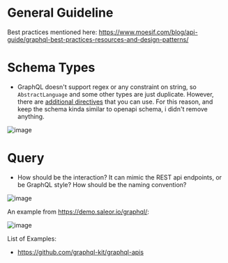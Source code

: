 # General Guideline
Best practices mentioned here: https://www.moesif.com/blog/api-guide/graphql-best-practices-resources-and-design-patterns/

# Schema Types

- GraphQL doesn't support regex or any constraint on string, so `AbstractLanguage` and some other types are just duplicate. However, there are [additional directives](https://www.npmjs.com/package/graphql-constraint-directive) that you can use. For this reason, and keep the schema kinda similar to openapi schema, i didn't remove anything.

![image](https://github.com/mhrimaz/aas-connect-schema/assets/17963017/13699bf2-f7e5-475d-91c5-0819d3bb6849)



# Query

- How should be the interaction? It can mimic the REST api endpoints, or be GraphQL style? How should be the naming convention?

![image](https://github.com/mhrimaz/aas-connect-schema/assets/17963017/4ee2ac54-d3f6-4b5f-8065-50fee1ed7aba)

An example from https://demo.saleor.io/graphql/:

![image](https://github.com/mhrimaz/aas-connect-schema/assets/17963017/ad528023-1283-43d9-af02-b8d98dc814b4)


List of Examples:
- https://github.com/graphql-kit/graphql-apis
